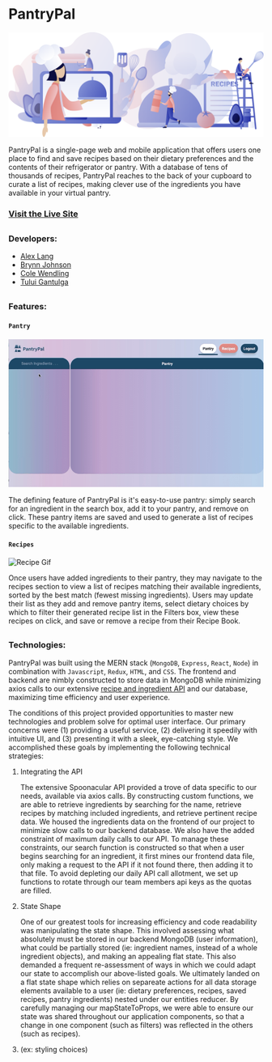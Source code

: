 # PantryPal

![PantryPal landing image](https://github.com/brjohn/PantryPal/blob/master/frontend/public/images/pantrypal.png "Pantry Pal")

PantryPal is a single-page web and mobile application that offers users one place to find and save recipes based on their dietary preferences and the contents of their refrigerator or pantry. With a database of tens of thousands of recipes, PantryPal reaches to the back of your cupboard to curate a list of recipes, making clever use of the ingredients you have available in your virtual pantry. 

### [Visit the Live Site](https://pantrypal-mern.herokuapp.com/#/)

##

### Developers:
* [Alex Lang](https://github.com/droid4alex)  
* [Brynn Johnson](https://github.com/brjohn)
* [Cole Wendling](https://github.com/colewendling)
* [Tului Gantulga](https://github.com/Tului2020)
##

### Features:
#### `Pantry`

![Pantry Gif](https://github.com/brjohn/PantryPal/blob/master/frontend/public/images/Screen%20Recording%202021-03-16%20at%209.11.58%20AM.gif)

The defining feature of PantryPal is it's easy-to-use pantry: simply search for an ingredient in the search box, add it to your pantry, and remove on click. These pantry items are saved and used to generate a list of recipes specific to the available ingredients. 

#### `Recipes`

![Recipe Gif](https://github.com/brjohn/PantryPal/blob/master/frontend/public/images/Screen%20Recording%202021-03-16%20at%2010.42.00%20AM.gif)

Once users have added ingredients to their pantry, they may navigate to the recipes section to view a list of recipes matching their available ingredients, sorted by the best match (fewest missing ingredients). Users may update their list as they add and remove pantry items, select dietary choices by which to filter their generated recipe list in the Filters box, view these recipes on click, and save or remove a recipe from their Recipe Book.   
##

### Technologies:
PantryPal was built using the MERN stack (`MongoDB`, `Express`, `React`, `Node`) in combination with `Javascript`, `Redux`, `HTML`, and `CSS`. The frontend and backend are nimbly constructed to store data in MongoDB while minimizing axios calls to our extensive [recipe and ingredient API](https://spoonacular.com/food-api) and our database, maximizing time efficiency and user experience. 

The conditions of this project provided opportunities to master new technologies and problem solve for optimal user interface. Our primary concerns were (1) providing a useful service, (2) delivering it speedily with intuitive UI, and (3) presenting it with a sleek, eye-catching style. We accomplished these goals by implementing the following technical strategies:
1. Integrating the API

    The extensive Spoonacular API provided a trove of data specific to our needs, available via axios calls. By constructing custom functions, we are able to retrieve ingredients by searching for the name, retrieve recipes by matching included ingredients, and retrieve pertinent recipe data. We housed the ingredients data on the frontend of our project to minimize slow calls to our backend database. We also have the added constraint of maximum daily calls to our API. To manage these constraints, our search function is constructed so that when a user begins searching for an ingredient, it first mines our frontend data file, only making a request to the API if it not found there, then adding it to that file. To avoid depleting our daily API call allotment, we set up functions to rotate through our team members api keys as the quotas are filled. 
    
    
2. State Shape

    One of our greatest tools for increasing efficiency and code readability was manipulating the state shape. This involved assessing what absolutely must be stored in our backend MongoDB (user information), what could be partially stored (ie: ingredient names, instead of a whole ingredient objects), and making an appealing flat state. This also demanded a frequent re-assessment of ways in which we could adapt our state to accomplish our above-listed goals. We ultimately landed on a flat state shape which relies on separeate actions for all data storage elements available to a user (ie: dietary preferences, recipes, saved recipes, pantry ingredients) nested under our entities reducer. 
    By carefully managing our mapStateToProps, we were able to ensure our state was shared throughout our application components, so that a change in one component (such as filters) was reflected in the others (such as recipes).
    
3. (ex: styling choices)
